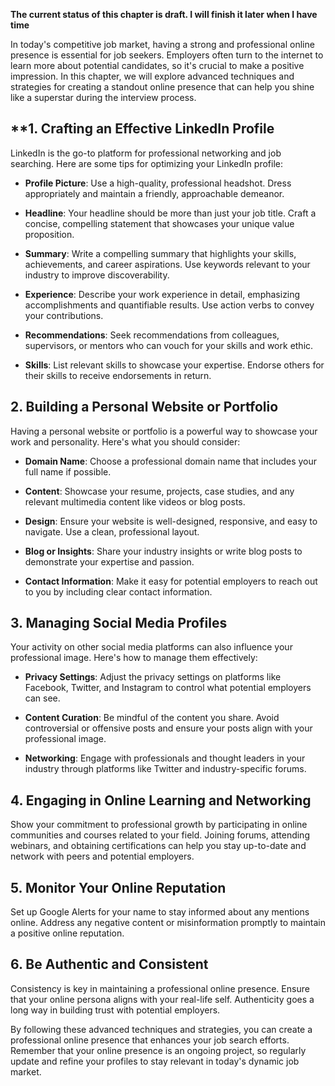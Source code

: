 **The current status of this chapter is draft. I will finish it later when I have time**

In today's competitive job market, having a strong and professional online presence is essential for job seekers. Employers often turn to the internet to learn more about potential candidates, so it's crucial to make a positive impression. In this chapter, we will explore advanced techniques and strategies for creating a standout online presence that can help you shine like a superstar during the interview process.

\*\*1. **Crafting an Effective LinkedIn Profile**
-------------------------------------------------

LinkedIn is the go-to platform for professional networking and job searching. Here are some tips for optimizing your LinkedIn profile:

* **Profile Picture**: Use a high-quality, professional headshot. Dress appropriately and maintain a friendly, approachable demeanor.

* **Headline**: Your headline should be more than just your job title. Craft a concise, compelling statement that showcases your unique value proposition.

* **Summary**: Write a compelling summary that highlights your skills, achievements, and career aspirations. Use keywords relevant to your industry to improve discoverability.

* **Experience**: Describe your work experience in detail, emphasizing accomplishments and quantifiable results. Use action verbs to convey your contributions.

* **Recommendations**: Seek recommendations from colleagues, supervisors, or mentors who can vouch for your skills and work ethic.

* **Skills**: List relevant skills to showcase your expertise. Endorse others for their skills to receive endorsements in return.

**2. Building a Personal Website or Portfolio**
-----------------------------------------------

Having a personal website or portfolio is a powerful way to showcase your work and personality. Here's what you should consider:

* **Domain Name**: Choose a professional domain name that includes your full name if possible.

* **Content**: Showcase your resume, projects, case studies, and any relevant multimedia content like videos or blog posts.

* **Design**: Ensure your website is well-designed, responsive, and easy to navigate. Use a clean, professional layout.

* **Blog or Insights**: Share your industry insights or write blog posts to demonstrate your expertise and passion.

* **Contact Information**: Make it easy for potential employers to reach out to you by including clear contact information.

**3. Managing Social Media Profiles**
-------------------------------------

Your activity on other social media platforms can also influence your professional image. Here's how to manage them effectively:

* **Privacy Settings**: Adjust the privacy settings on platforms like Facebook, Twitter, and Instagram to control what potential employers can see.

* **Content Curation**: Be mindful of the content you share. Avoid controversial or offensive posts and ensure your posts align with your professional image.

* **Networking**: Engage with professionals and thought leaders in your industry through platforms like Twitter and industry-specific forums.

**4. Engaging in Online Learning and Networking**
-------------------------------------------------

Show your commitment to professional growth by participating in online communities and courses related to your field. Joining forums, attending webinars, and obtaining certifications can help you stay up-to-date and network with peers and potential employers.

**5. Monitor Your Online Reputation**
-------------------------------------

Set up Google Alerts for your name to stay informed about any mentions online. Address any negative content or misinformation promptly to maintain a positive online reputation.

**6. Be Authentic and Consistent**
----------------------------------

Consistency is key in maintaining a professional online presence. Ensure that your online persona aligns with your real-life self. Authenticity goes a long way in building trust with potential employers.

By following these advanced techniques and strategies, you can create a professional online presence that enhances your job search efforts. Remember that your online presence is an ongoing project, so regularly update and refine your profiles to stay relevant in today's dynamic job market.
